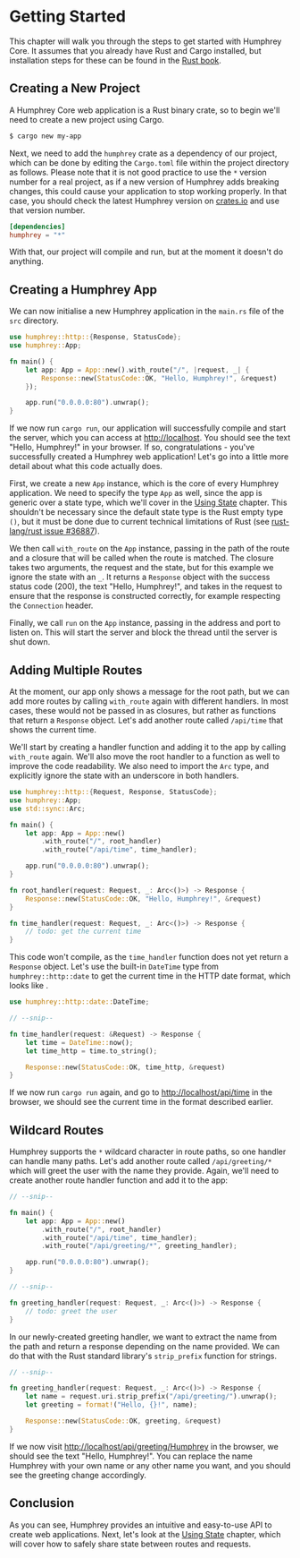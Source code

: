 <script>
    window.setInterval(() => {
        document.querySelector("#datetime-example").innerHTML = new Date().toUTCString();
    }, 1000);
</script>

# Getting Started
This chapter will walk you through the steps to get started with Humphrey Core. It assumes that you already have Rust and Cargo installed, but installation steps for these can be found in the [Rust book](https://doc.rust-lang.org/book/ch01-01-installation.html).

## Creating a New Project
A Humphrey Core web application is a Rust binary crate, so to begin we'll need to create a new project using Cargo.

```bash
$ cargo new my-app
```

Next, we need to add the `humphrey` crate as a dependency of our project, which can be done by editing the `Cargo.toml` file within the project directory as follows. Please note that it is not good practice to use the `*` version number for a real project, as if a new version of Humphrey adds breaking changes, this could cause your application to stop working properly. In that case, you should check the latest Humphrey version on [crates.io](https://crates.io/crates/humphrey) and use that version number.

```toml
[dependencies]
humphrey = "*"
```

With that, our project will compile and run, but at the moment it doesn't do anything.

## Creating a Humphrey App
We can now initialise a new Humphrey application in the `main.rs` file of the `src` directory.

```rs
use humphrey::http::{Response, StatusCode};
use humphrey::App;

fn main() {
    let app: App = App::new().with_route("/", |request, _| {
        Response::new(StatusCode::OK, "Hello, Humphrey!", &request)
    });

    app.run("0.0.0.0:80").unwrap();
}
```

If we now run `cargo run`, our application will successfully compile and start the server, which you can access at [http://localhost](http://localhost). You should see the text "Hello, Humphrey!" in your browser. If so, congratulations - you've successfully created a Humphrey web application! Let's go into a little more detail about what this code actually does.

First, we create a new `App` instance, which is the core of every Humphrey application. We need to specify the type `App` as well, since the app is generic over a state type, which we'll cover in the [Using State](state.md) chapter. This shouldn't be necessary since the default state type is the Rust empty type `()`, but it must be done due to current technical limitations of Rust (see [rust-lang/rust issue #36887](https://github.com/rust-lang/rust/issues/36887)).

We then call `with_route` on the `App` instance, passing in the path of the route and a closure that will be called when the route is matched. The closure takes two arguments, the request and the state, but for this example we ignore the state with an `_`. It returns a `Response` object with the success status code (200), the text "Hello, Humphrey!", and takes in the request to ensure that the response is constructed correctly, for example respecting the `Connection` header.

Finally, we call `run` on the `App` instance, passing in the address and port to listen on. This will start the server and block the thread until the server is shut down.

## Adding Multiple Routes
At the moment, our app only shows a message for the root path, but we can add more routes by calling `with_route` again with different handlers. In most cases, these would not be passed in as closures, but rather as functions that return a `Response` object. Let's add another route called `/api/time` that shows the current time.

We'll start by creating a handler function and adding it to the app by calling `with_route` again. We'll also move the root handler to a function as well to improve the code readability. We also need to import the `Arc` type, and explicitly ignore the state with an underscore in both handlers.

```rs
use humphrey::http::{Request, Response, StatusCode};
use humphrey::App;
use std::sync::Arc;

fn main() {
    let app: App = App::new()
        .with_route("/", root_handler)
        .with_route("/api/time", time_handler);

    app.run("0.0.0.0:80").unwrap();
}

fn root_handler(request: Request, _: Arc<()>) -> Response {
    Response::new(StatusCode::OK, "Hello, Humphrey!", &request)
}

fn time_handler(request: Request, _: Arc<()>) -> Response {
    // todo: get the current time
}
```

This code won't compile, as the `time_handler` function does not yet return a `Response` object. Let's use the built-in `DateTime` type from `humphrey::http::date` to get the current time in the HTTP date format, which looks like <code class="hljs" id="datetime-example"><script>document.write(new Date().toUTCString());</script></code>.

```rs
use humphrey::http::date::DateTime;

// --snip--

fn time_handler(request: &Request) -> Response {
    let time = DateTime::now();
    let time_http = time.to_string();

    Response::new(StatusCode::OK, time_http, &request)
}
```

If we now run `cargo run` again, and go to [http://localhost/api/time](http://localhost/api/time) in the browser, we should see the current time in the format described earlier.

## Wildcard Routes
Humphrey supports the `*` wildcard character in route paths, so one handler can handle many paths. Let's add another route called `/api/greeting/*` which will greet the user with the name they provide. Again, we'll need to create another route handler function and add it to the app:

```rs
// --snip--

fn main() {
    let app: App = App::new()
        .with_route("/", root_handler)
        .with_route("/api/time", time_handler);
        .with_route("/api/greeting/*", greeting_handler);

    app.run("0.0.0.0:80").unwrap();
}

// --snip--

fn greeting_handler(request: Request, _: Arc<()>) -> Response {
    // todo: greet the user
}
```

In our newly-created greeting handler, we want to extract the name from the path and return a response depending on the name provided. We can do that with the Rust standard library's `strip_prefix` function for strings.

```rs
// --snip--

fn greeting_handler(request: Request, _: Arc<()>) -> Response {
    let name = request.uri.strip_prefix("/api/greeting/").unwrap();
    let greeting = format!("Hello, {}!", name);

    Response::new(StatusCode::OK, greeting, &request)
}
```

If we now visit [http://localhost/api/greeting/Humphrey](http://localhost/api/greeting/Humphrey) in the browser, we should see the text "Hello, Humphrey!". You can replace the name Humphrey with your own name or any other name you want, and you should see the greeting change accordingly.

## Conclusion
As you can see, Humphrey provides an intuitive and easy-to-use API to create web applications. Next, let's look at the [Using State](state.md) chapter, which will cover how to safely share state between routes and requests.